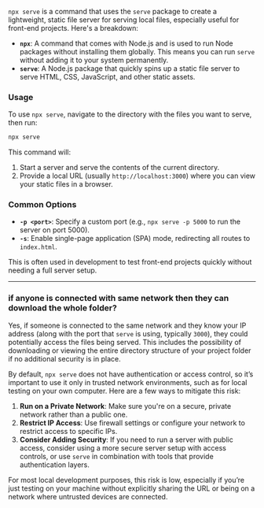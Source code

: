 `npx serve` is a command that uses the `serve` package to create a lightweight, static file server for serving local files, especially useful for front-end projects. Here's a breakdown:

- **`npx`**: A command that comes with Node.js and is used to run Node packages without installing them globally. This means you can run `serve` without adding it to your system permanently.
- **`serve`**: A Node.js package that quickly spins up a static file server to serve HTML, CSS, JavaScript, and other static assets.

### Usage
To use `npx serve`, navigate to the directory with the files you want to serve, then run:
```bash
npx serve
```

This command will:
1. Start a server and serve the contents of the current directory.
2. Provide a local URL (usually `http://localhost:3000`) where you can view your static files in a browser.

### Common Options
- **`-p <port>`**: Specify a custom port (e.g., `npx serve -p 5000` to run the server on port 5000).
- **`-s`**: Enable single-page application (SPA) mode, redirecting all routes to `index.html`.

This is often used in development to test front-end projects quickly without needing a full server setup.

---

### if anyone is connected with same network then they can download the whole folder?

Yes, if someone is connected to the same network and they know your IP address (along with the port that `serve` is using, typically `3000`), they could potentially access the files being served. This includes the possibility of downloading or viewing the entire directory structure of your project folder if no additional security is in place.

By default, `npx serve` does not have authentication or access control, so it’s important to use it only in trusted network environments, such as for local testing on your own computer. Here are a few ways to mitigate this risk:

1. **Run on a Private Network**: Make sure you're on a secure, private network rather than a public one.
2. **Restrict IP Access**: Use firewall settings or configure your network to restrict access to specific IPs.
3. **Consider Adding Security**: If you need to run a server with public access, consider using a more secure server setup with access controls, or use `serve` in combination with tools that provide authentication layers.

For most local development purposes, this risk is low, especially if you’re just testing on your machine without explicitly sharing the URL or being on a network where untrusted devices are connected.